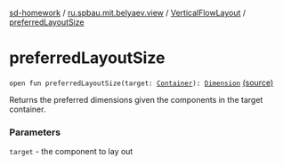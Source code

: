 [sd-homework](../../index.md) / [ru.spbau.mit.belyaev.view](../index.md) / [VerticalFlowLayout](index.md) / [preferredLayoutSize](.)

# preferredLayoutSize

`open fun preferredLayoutSize(target: `[`Container`](http://docs.oracle.com/javase/6/docs/api/java/awt/Container.html)`): `[`Dimension`](http://docs.oracle.com/javase/6/docs/api/java/awt/Dimension.html) [(source)](https://github.com/StasBel/sd-homework/blob/InstantMessenger/src/main/kotlin/ru/spbau/mit/belyaev/view/VerticalFlowLayout.java#L98)

Returns the preferred dimensions given the components in the target container.

### Parameters

`target` - the component to lay out